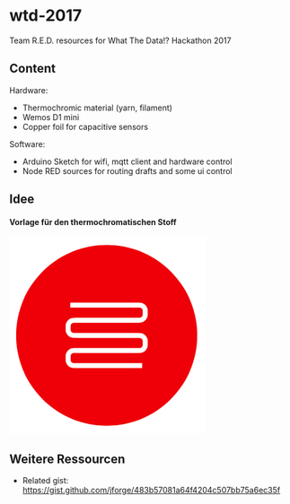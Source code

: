# wtd-2017
Team R.E.D. resources for What The Data!? Hackathon 2017

## Content

Hardware:
- Thermochromic material (yarn, filament)
- Wemos D1 mini
- Copper foil for capacitive sensors

Software:
- Arduino Sketch for wifi, mqtt client and hardware control
- Node RED sources for routing drafts and some ui control


## Idee

#### Vorlage für den thermochromatischen Stoff

![alt text][patch-pattern]

[patch-pattern]: https://github.com/jforge/wtd-2017/raw/master/docs/images/patch-pattern-thermochromic-yarn.png "WoF Stepper Flow"


## Weitere Ressourcen

- Related gist: https://gist.github.com/jforge/483b57081a64f4204c507bb75a6ec35f

